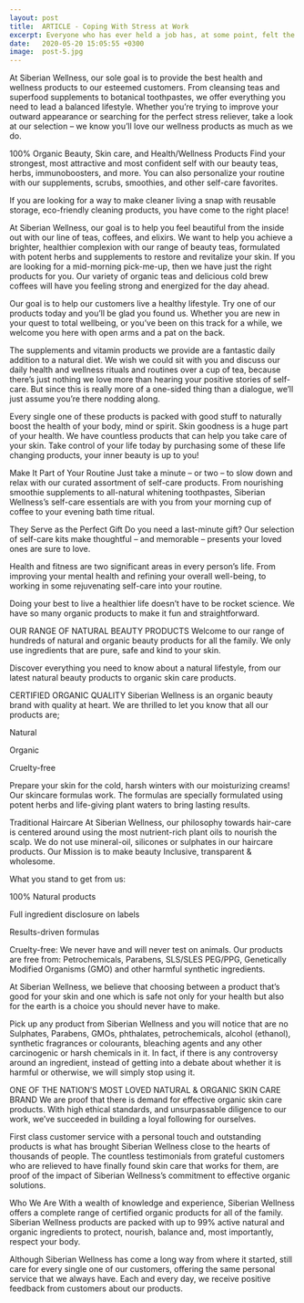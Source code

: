 ```yaml
---
layout: post
title:  ARTICLE - Coping With Stress at Work
excerpt: Everyone who has ever held a job has, at some point, felt the pressure of work-related stress. Any job can have stressful elements, even if you love what you do. 
date:   2020-05-20 15:05:55 +0300
image:  post-5.jpg
---
```


<!---author: uixgeek
tags:   UX design
---
![post-thumb]({{site.baseurl}}/assets/images/blog/post-1.jpg){:class="img-fluid rounded float-left mr-5 mb-4"}-->


At Siberian Wellness, our sole goal is to provide the best health and wellness products to our esteemed customers. From cleansing teas and superfood supplements to botanical toothpastes, we offer everything you need to lead a balanced lifestyle. Whether you’re trying to improve your outward appearance or searching for the perfect stress reliever, take a look at our selection – we know you’ll love our wellness products as much as we do.

100% Organic Beauty, Skin care, and Health/Wellness Products
Find your strongest, most attractive and most confident self with our beauty teas, herbs, immunoboosters, and more. You can also personalize your routine with our supplements, scrubs, smoothies, and other self-care favorites.

If you are looking for a way to make cleaner living a snap with reusable storage, eco-friendly cleaning products, you have come to the right place!

At Siberian Wellness, our goal is to help you feel beautiful from the inside out with our line of teas, coffees, and elixirs. We want to help you achieve a brighter, healthier complexion with our range of beauty teas, formulated with potent herbs and supplements to restore and revitalize your skin. If you are looking for a mid-morning pick-me-up, then we have just the right products for you. Our variety of organic teas and delicious cold brew coffees will have you feeling strong and energized for the day ahead.

Our goal is to help our customers live a healthy lifestyle. Try one of our products today and you’ll be glad you found us. Whether you are new in your quest to total wellbeing, or you’ve been on this track for a while, we welcome you here with open arms and a pat on the back.

The supplements and vitamin products we provide are a fantastic daily addition to a natural diet. We wish we could sit with you and discuss our daily health and wellness rituals and routines over a cup of tea, because there’s just nothing we love more than hearing your positive stories of self-care. But since this is really more of a one-sided thing than a dialogue, we’ll just assume you’re there nodding along.

Every single one of these products is packed with good stuff to naturally boost the health of your body, mind or spirit. Skin goodness is a huge part of your health. We have countless products that can help you take care of your skin. Take control of your life today by purchasing some of these life changing products, your inner beauty is up to you!

Make It Part of Your Routine
Just take a minute – or two – to slow down and relax with our curated assortment of self-care products. From nourishing smoothie supplements to all-natural whitening toothpastes, Siberian Wellness’s self-care essentials are with you from your morning cup of coffee to your evening bath time ritual.

They Serve as the Perfect Gift
Do you need a last-minute gift? Our selection of self-care kits make thoughtful – and memorable – presents your loved ones are sure to love.

Health and fitness are two significant areas in every person’s life. From improving your mental health and refining your overall well-being, to working in some rejuvenating self-care into your routine.

Doing your best to live a healthier life doesn’t have to be rocket science. We have so many organic products to make it fun and straightforward.

OUR RANGE OF NATURAL BEAUTY PRODUCTS
Welcome to our range of hundreds of natural and organic beauty products for all the family. We only use ingredients that are pure, safe and kind to your skin.

Discover everything you need to know about a natural lifestyle, from our latest natural beauty products to organic skin care products.

CERTIFIED ORGANIC QUALITY
Siberian Wellness is an organic beauty brand with quality at heart. We are thrilled to let you know that all our products are;

Natural

Organic

Cruelty-free

Prepare your skin for the cold, harsh winters with our moisturizing creams! Our skincare formulas work. The formulas are specially formulated using potent herbs and life-giving plant waters to bring lasting results.

Traditional Haircare
At Siberian Wellness, our philosophy towards hair-care is centered around using the most nutrient-rich plant oils to nourish the scalp. We do not use mineral-oil, silicones or sulphates in our haircare products. Our Mission is to make beauty Inclusive, transparent & wholesome.

What you stand to get from us:

100% Natural products

Full ingredient disclosure on labels

Results-driven formulas

Cruelty-free: We never have and will never test on animals. Our products are free from: Petrochemicals, Parabens, SLS/SLES PEG/PPG, Genetically Modified Organisms (GMO) and other harmful synthetic ingredients.

At Siberian Wellness, we believe that choosing between a product that’s good for your skin and one which is safe not only for your health but also for the earth is a choice you should never have to make.

Pick up any product from Siberian Wellness and you will notice that are no Sulphates, Parabens, GMOs, phthalates, petrochemicals, alcohol (ethanol), synthetic fragrances or colourants, bleaching agents and any other carcinogenic or harsh chemicals in it. In fact, if there is any controversy around an ingredient, instead of getting into a debate about whether it is harmful or otherwise, we will simply stop using it.

ONE OF THE NATION’S MOST LOVED NATURAL & ORGANIC SKIN CARE BRAND
We are proof that there is demand for effective organic skin care products. With high ethical standards, and unsurpassable diligence to our work, we’ve succeeded in building a loyal following for ourselves.

First class customer service with a personal touch and outstanding products is what has brought Siberian Wellness close to the hearts of thousands of people. The countless testimonials from grateful customers who are relieved to have finally found skin care that works for them, are proof of the impact of Siberian Wellness’s commitment to effective organic solutions.

Who We Are
With a wealth of knowledge and experience, Siberian Wellness offers a complete range of certified organic products for all of the family. Siberian Wellness products are packed with up to 99% active natural and organic ingredients to protect, nourish, balance and, most importantly, respect your body.

Although Siberian Wellness has come a long way from where it started, still care for every single one of our customers, offering the same personal service that we always have. Each and every day, we receive positive feedback from customers about our products.
